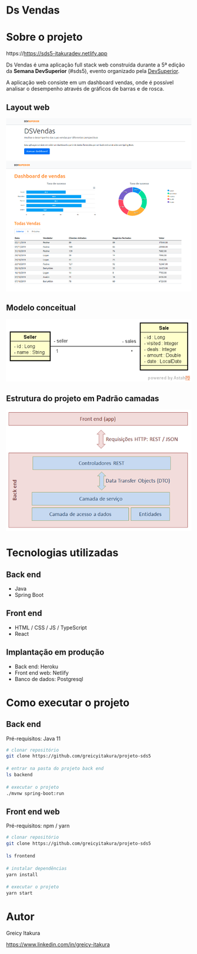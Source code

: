 # Ds Vendas

# Sobre o projeto

https://https://sds5-itakuradev.netlify.app

Ds Vendas é uma aplicação full stack web construída durante a 5ª edição da **Semana DevSuperior** (#sds5), evento organizado pela [DevSuperior](https://devsuperior.com "Site da DevSuperior").

A aplicação web consiste em um dashboard vendas, onde é possível analisar o desempenho através de gráficos de barras e de rosca.

## Layout web
![Web 1](https://github.com/greicyitakura/projeto-sds5/blob/master/home.png)
![Web 2](https://github.com/greicyitakura/projeto-sds5/blob/master/dashboard.png)

## Modelo conceitual
![Modelo Conceitual](https://github.com/greicyitakura/projeto-sds5/blob/master/mc.png)

## Estrutura do projeto em Padrão camadas
![Camadas](https://github.com/greicyitakura/projeto-sds5/blob/master/camadas.png)

# Tecnologias utilizadas
## Back end
- Java
- Spring Boot

## Front end
- HTML / CSS / JS / TypeScript
- React

## Implantação em produção
- Back end: Heroku
- Front end web: Netlify
- Banco de dados: Postgresql

# Como executar o projeto

## Back end
Pré-requisitos: Java 11

```bash
# clonar repositório
git clone https://github.com/greicyitakura/projeto-sds5

# entrar na pasta do projeto back end
ls backend

# executar o projeto
./mvnw spring-boot:run
```

## Front end web
Pré-requisitos: npm / yarn

```bash
# clonar repositório
git clone https://github.com/greicyitakura/projeto-sds5

ls frontend

# instalar dependências
yarn install

# executar o projeto
yarn start
```

# Autor
Greicy Itakura

https://www.linkedin.com/in/greicy-itakura
